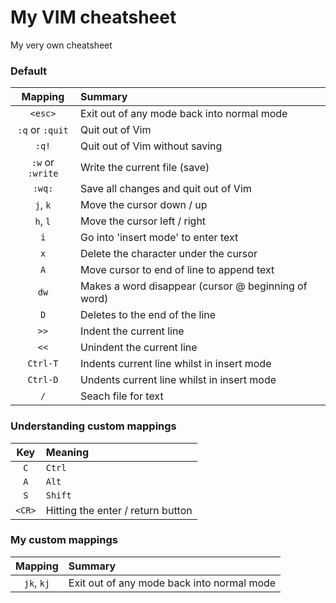 # My VIM cheatsheet

My very own cheatsheet

### Default

|     Mapping      | Summary                                             |
| :--------------: | :-------------------------------------------------- |
|     `<esc>`      | Exit out of any mode back into normal mode          |
| `:q` or `:quit`  | Quit out of Vim                                     |
|      `:q!`       | Quit out of Vim without saving                      |
| `:w` or `:write` | Write the current file (save)                       |
|      `:wq:`      | Save all changes and quit out of Vim                |
|     `j`, `k`     | Move the cursor down / up                           |
|     `h`, `l`     | Move the cursor left / right                        |
|       `i`        | Go into 'insert mode' to enter text                 |
|       `x`        | Delete the character under the cursor               |
|       `A`        | Move cursor to end of line to append text           |
|       `dw`       | Makes a word disappear (cursor @ beginning of word) |
|       `D`        | Deletes to the end of the line                      |
|       `>>`       | Indent the current line                             |
|       `<<`       | Unindent the current line                           |
|     `Ctrl-T`     | Indents current line whilst in insert mode          |
|     `Ctrl-D`     | Undents current line whilst in insert mode          |
|       `/`        | Seach file for text                                 |

### Understanding custom mappings

|  Key   | Meaning                           |
| :----: | :-------------------------------- |
|  `C`   | `Ctrl`                            |
|  `A`   | `Alt`                             |
|  `S`   | `Shift`                           |
| `<CR>` | Hitting the enter / return button |

### My custom mappings

|  Mapping   | Summary                                    |
| :--------: | :----------------------------------------- |
| `jk`, `kj` | Exit out of any mode back into normal mode |

